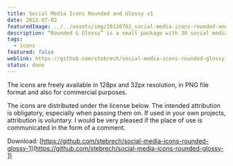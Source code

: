 ```yaml
---
title: Social Media Icons Rounded and Glossy v1
date: 2012-07-02
featuredImage: ../../assets/img/20120702_social-media-icons-rounded-and-glossy-v1.jpg
description: “Rounded & Glossy” is a small package with 30 social media icons. The icons have a rounded shape with a glossy effect.
tags:
  - icons
featured: false
weblink: https://github.com/stebrech/social-media-icons-rounded-glossy-1
status: done
---
```

The icons are freely available in 128px and 32px resolution, in PNG file format and also for commercial purposes.

The icons are distributed under the license below. The intended attribution is obligatory, especially when passing them on. If used in your own projects, attribution is voluntary. I would be very pleased if the place of use is communicated in the form of a comment.

Download: [https://github.com/stebrech/social-media-icons-rounded-glossy-1](https://github.com/stebrech/social-media-icons-rounded-glossy-1)
